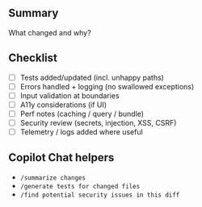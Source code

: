 ## Summary
What changed and why?

## Checklist
- [ ] Tests added/updated (incl. unhappy paths)
- [ ] Errors handled + logging (no swallowed exceptions)
- [ ] Input validation at boundaries
- [ ] A11y considerations (if UI)
- [ ] Perf notes (caching / query / bundle)
- [ ] Security review (secrets, injection, XSS, CSRF)
- [ ] Telemetry / logs added where useful

## Copilot Chat helpers
- `/summarize changes`
- `/generate tests for changed files`
- `/find potential security issues in this diff`
